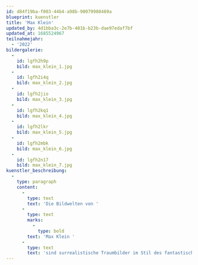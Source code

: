 ```yaml
---
id: d84f19ba-f003-44b4-a98b-90079980469a
blueprint: kuenstler
title: 'Max Klein'
updated_by: 4d1bba3c-2e7b-401b-b23b-dae97edaf7bf
updated_at: 1685524967
teilnahmejahr:
  - '2022'
bildergalerie:
  -
    id: lgfh2h9p
    bild: max_klein_1.jpg
  -
    id: lgfh2i4q
    bild: max_klein_2.jpg
  -
    id: lgfh2jio
    bild: max_klein_3.jpg
  -
    id: lgfh2kq1
    bild: max_klein_4.jpg
  -
    id: lgfh2lkr
    bild: max_klein_5.jpg
  -
    id: lgfh2mbk
    bild: max_klein_6.jpg
  -
    id: lgfh2n17
    bild: max_klein_7.jpg
kuenstler_beschreibung:
  -
    type: paragraph
    content:
      -
        type: text
        text: 'Die Bildwelten von '
      -
        type: text
        marks:
          -
            type: bold
        text: 'Max Klein '
      -
        type: text
        text: 'sind surrealistische Traumbilder im Stil des fantastischen Realismus. Alltägliche Dinge, wie zum Beispiel Pflanzenteile, setzt er zu neuen magischen Figuren zusammen.'
---
```

